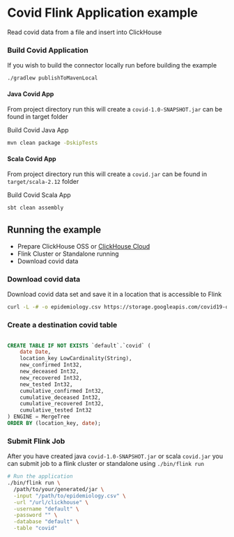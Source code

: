 # Covid Flink Application example

Read covid data from a file and insert into ClickHouse

### Build Covid Application

If you wish to build the connector locally run before building the example
```bash
./gradlew publishToMavenLocal
```

#### Java Covid App

From project directory run this will create a `covid-1.0-SNAPSHOT.jar` can be found in target folder

Build Covid Java App

```bash
mvn clean package -DskipTests
```

#### Scala Covid App

From project directory run this will create a `covid.jar` can be found in `target/scala-2.12` folder

Build Covid Scala App

```bash
sbt clean assembly
```

## Running the example

- Prepare ClickHouse OSS or [ClickHouse Cloud](https://clickhouse.com/)
- Flink Cluster or Standalone running
- Download covid data

### Download covid data

Download covid data set and save it in a location that is accessible to Flink

```bash
curl -L -# -o epidemiology.csv https://storage.googleapis.com/covid19-open-data/v3/epidemiology.csv
```

### Create a destination covid table

```sql

CREATE TABLE IF NOT EXISTS `default`.`covid` (
    date Date,
    location_key LowCardinality(String),
    new_confirmed Int32,
    new_deceased Int32,
    new_recovered Int32,
    new_tested Int32,
    cumulative_confirmed Int32,
    cumulative_deceased Int32,
    cumulative_recovered Int32,
    cumulative_tested Int32
) ENGINE = MergeTree
ORDER BY (location_key, date);
```

### Submit Flink Job

After you have created java `covid-1.0-SNAPSHOT.jar` or scala `covid.jar` you can submit job to a flink cluster or standalone using `./bin/flink run`

```bash
# Run the application
./bin/flink run \
  /path/to/your/generated/jar \
  -input "/path/to/epidemiology.csv" \
  -url "/url/clickhouse" \
  -username "default" \
  -password "" \
  -database "default" \
  -table "covid"
```
